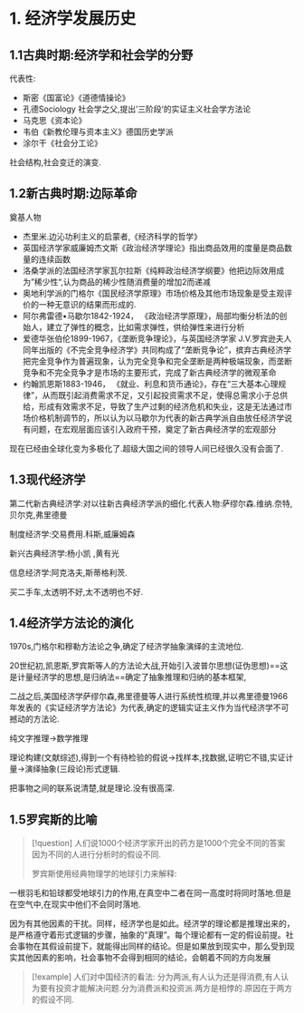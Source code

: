 
# 1. 经济学发展历史

## 1.1古典时期:经济学和社会学的分野 

代表性:
* 斯密《国富论》《道德情操论》
* 孔德Sociology 社会学之父,提出’三阶段‘的实证主义社会学方法论
* 马克思《资本论》
* 韦伯《新教伦理与资本主义》德国历史学派
* 涂尔干《社会分工论》

社会结构,社会变迁的演变.

## 1.2新古典时期:边际革命

奠基人物
* 杰里米.边沁功利主义的启蒙者,《经济科学的哲学》
* 英国经济学家威廉姆杰文斯《政治经济学理论》指出商品效用的度量是商品数量的连续函数
* 洛桑学派的法国经济学家瓦尔拉斯《纯粹政治经济学纲要》他把边际效用成为”稀少性“,认为商品的稀少性随消费量的增加2️而递减
* 奥地利学派的门格尔《国民经济学原理》市场价格及其他市场现象是受主观评价的一种无意识的结果而形成的.
* 阿尔弗雷德•马歇尔1842-1924， 《政治经济学原理》，局部均衡分析法的创始人，建立了弹性的概念，比如需求弹性，供给弹性来进行分析
* 爱德华张伯伦1899-1967，《垄断竞争理论》，与英国经济学家 J.V.罗宾逊夫人同年出版的《不完全竞争经济学》共同构成了“垄断竞争论”，摈弃古典经济学把完金竞争作为普遍现象，认为完全竞争和完全垄断是两种极端现象，而垄断竞争和不完全竞争才是市场的主要形式，完成了新古典经济学的微观革命
* 约翰凯恩斯1883-1946， 《就业、利息和货币通论》，存在“三大基本心理规律”，从而既引起消费需求不足，又引起投资需求不足，使得总需求小于总供给，形成有效需求不足，导致了生产过剩的经济危机和失业，这是无法通过市场价格机制调节的，所以认为以马歇尔为代表的新古典学派自由放任经济学说有问题，在宏观层面应该引入政府干预，奠定了新古典经济学的宏观部分

现在已经由全球化变为多极化了.超级大国之间的领导人间已经很久没有会面了.

## 1.3现代经济学

第二代新古典经济学:对以往新古典经济学派的细化.代表人物:萨缪尔森.维纳.奈特,贝尔克,弗里德曼

制度经济学:交易费用.科斯,威廉姆森

新兴古典经济学:杨小凯 ,黄有光

信息经济学:阿克洛夫,斯蒂格利茨.

买二手车,太透明不好,太不透明也不好.

## 1.4经济学方法论的演化

1970s,门格尔和穆勒方法论之争,确定了经济学抽象演绎的主流地位.

20世纪初,凯恩斯,罗宾斯等人的方法论大战,开始引入波普尔思想(证伪思想)==这是计量经济学的思想,是归纳法==确定了抽象推理和归纳的基本框架,

二战之后,美国经济学萨缪尔森,弗里德曼等人进行系统性梳理,并以弗里德曼1966年发表的《实证经济学方法论》为代表,确定的逻辑实证主义作为当代经济学不可撼动的方法论.

纯文字推理→数学推理

理论构建(文献综述),得到一个有待检验的假说→找样本,找数据,证明它不错,实证计量→演绎抽象(三段论)形式逻辑.

把事物之间的联系说清楚,就是理论.没有很高深.

## 1.5罗宾斯的比喻

>[!question] 人们说1000个经济学家开出的药方是1000个完全不同的答案
>因为不同的人进行分析时的假设不同.
>
 >罗宾斯使用经典物理学的地球引力来解释:
 >
 一根羽毛和铅球都受地球引力的作用,在真空中二者在同一高度时将同时落地.但是在空气中,在现实中他们不会同时落地.

因为有其他因素的干扰。同样，经济学也是如此。经济学的理论都是推理出来的，是严格遵守着形式逻辑的步骤，抽象的“真理”。每个理论都有一定的假设前提。社会事物在其假设前提下，就能得出同样的结论。但是如果放到现实中，那么受到现实其他因素的影响，社会事物不会得到相同的结论，会朝着不同的方向发展

>[!example] 人们对中国经济的看法:
>分为两派,有人认为还是得消费,有人认为要有投资才能解决问题.分为消费派和投资派.两方是相悖的.原因在于两方的假设不同.

